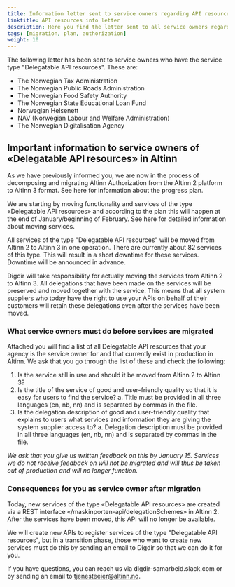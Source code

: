 ```yaml
---
title: Information letter sent to service owners regarding API resources
linktitle: API resources info letter
description: Here you find the letter sent to all service owners regarding migration of Delegatable API resources
tags: [migration, plan, authorization]
weight: 10
---
```

The following letter has been sent to service owners who have the service type "Delegatable API resources". These are:
- The Norwegian Tax Administration
- The Norwegian Public Roads Administration
- The Norwegian Food Safety Authority
- The Norwegian State Educational Loan Fund
- Norwegian Helsenett
- NAV (Norwegian Labour and Welfare Administration)
- The Norwegian Digitalisation Agency

## Important information to service owners of «Delegatable API resources» in Altinn
As we have previously informed you, we are now in the process of decomposing and migrating Altinn Authorization from the Altinn 2 platform to Altinn 3 format. See here for information about the progress plan.

We are starting by moving functionality and services of the type «Delegatable API resources» and according to the plan this will happen at the end of January/beginning of February. See here for detailed information about moving services.

All services of the type "Delegatable API resources" will be moved from Altinn 2 to Altinn 3 in one operation. There are currently about 82 services of this type. This will result in a short downtime for these services. Downtime will be announced in advance.

Digdir will take responsibility for actually moving the services from Altinn 2 to Altinn 3. All delegations that have been made on the services will be preserved and moved together with the service. This means that all system suppliers who today have the right to use your APIs on behalf of their customers will retain these delegations even after the services have been moved.

### What service owners must do before services are migrated
Attached you will find a list of all Delegatable API resources that your agency is the service owner for and that currently exist in production in Altinn. We ask that you go through the list of these and check the following:
1. Is the service still in use and should it be moved from Altinn 2 to Altinn 3?
2. Is the title of the service of good and user-friendly quality so that it is easy for users to find the service?
    a. Title must be provided in all three languages (en, nb, nn) and is separated by commas in the file.
3. Is the delegation description of good and user-friendly quality that explains to users what services and information they are giving the system supplier access to?
    a. Delegation description must be provided in all three languages (en, nb, nn) and is separated by commas in the file.

*We ask that you give us written feedback on this by January 15. Services we do not receive feedback on will not be migrated and will thus be taken out of production and will no longer function.*

### Consequences for you as service owner after migration
Today, new services of the type «Delegatable API resources» are created via a REST interface «/maskinporten-api/delegationSchemes» in Altinn 2. After the services have been moved, this API will no longer be available.

We will create new APIs to register services of the type "Delegatable API resources", but in a transition phase, those who want to create new services must do this by sending an email to Digdir so that we can do it for you.

If you have questions, you can reach us via digdir-samarbeid.slack.com or by sending an email to tjenesteeier@altinn.no.